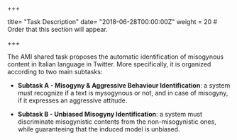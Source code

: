 +++

title= "Task Description"
date= "2018-06-28T00:00:00Z"
weight = 20  # Order that this section will appear.

+++




The AMI shared task proposes the automatic identification of misogynous content in Italian language in Twitter. More specifically, it is organized according to two main subtasks:

- **Subtask A - Misogyny \& Aggressive Behaviour Identification**: 
a system must recognize if a text is mysogynous or not, and in case of misogyny, if it expresses an aggressive attitude. 

- **Subtask B - Unbiased Misogyny Identification**: a system must discriminate misogynistic contents from the non-misogynistic ones, while guaranteeing that the induced model is unbiased.